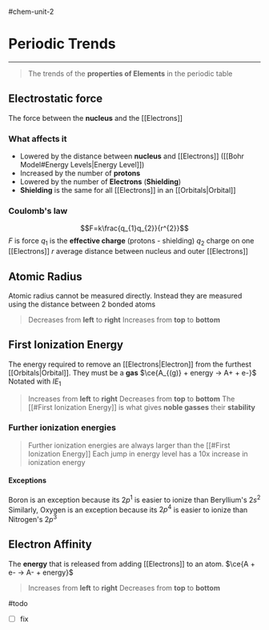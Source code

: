 #chem-unit-2 
# Periodic Trends
---
> The trends of the **properties of Elements** in the periodic table

## Electrostatic force
The force between the **nucleus** and the [[Electrons]]
### What affects it
- Lowered by the distance between **nucleus** and [[Electrons]] ([[Bohr Model#Energy Levels|Energy Level]])
- Increased by the number of **protons**
- Lowered by the number of **Electrons** (**Shielding**)
- **Shielding** is the same for all [[Electrons]] in an [[Orbitals|Orbital]]
### Coulomb's law
$$F=k\frac{q_{1}q_{2}}{r^{2}}$$
$F$ is force
$q_{1}$ is the **effective charge** (protons - shielding)
$q_{2}$ charge on one [[Electrons]]
$r$ average distance between nucleus and outer [[Electrons]]
## Atomic Radius
Atomic radius cannot be measured directly. Instead they are measured using the distance between 2 bonded atoms
> Decreases from **left** to **right**
Increases from **top** to **bottom**
## First Ionization Energy
The energy required to remove an [[Electrons|Electron]] from the furthest [[Orbitals|Orbital]]. They must be a **gas**
$\ce{A_{(g)} + energy -> A+ + e-}$
Notated with $IE_{1}$ 
>Increases from **left** to **right**
Decreases from **top** to **bottom**
> The [[#First Ionization Energy]] is what gives **noble gasses** their **stability**
### Further ionization energies
> Further ionization energies are always larger than the [[#First Ionization Energy]]
> Each jump in energy level has a 10x increase in ionization energy
#### Exceptions
Boron is an exception because its $2p^{1}$ is easier to ionize than Beryllium's $2s^{2}$
Similarly, Oxygen is an exception because its $2p^{4}$ is easier to ionize than Nitrogen's $2p^{3}$

## Electron Affinity
The **energy** that is released from adding [[Electrons]] to an atom.
$\ce{A + e- -> A- + energy}$ 
>Increases from **left** to **right**
Decreases from **top** to **bottom** 

#todo 
- [ ] fix
